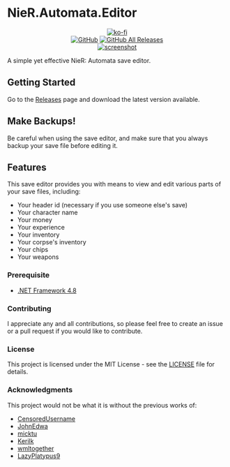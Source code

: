 ﻿# NieR.Automata.Editor
<p align="center">
	<a href="https://ko-fi.com/C0C01KYIH"><img alt="ko-fi" src="https://www.ko-fi.com/img/githubbutton_sm.svg"/></a> 
	<br />
	<a href="LICENSE"><img alt="GitHub" src="https://img.shields.io/github/license/MysteryDash/NieR.Automata.Editor"></a>
	<a href="https://github.com/MysteryDash/NieR.Automata.Editor/releases"><img alt="GitHub All Releases" src="https://img.shields.io/github/downloads/MysteryDash/NieR.Automata.Editor/total"></a>
	<br />
	<a href="https://github.com/MysteryDash/NieR.Automata.Editor/releases"><img alt="screenshot" src="https://user-images.githubusercontent.com/4283036/79066303-d2927e80-7cf1-11ea-9e98-a85e4cec537e.png"></a>
</p>

A simple yet effective NieR: Automata save editor.

## Getting Started

Go to the [Releases](https://github.com/MysteryDash/NieR.Automata.Editor/releases) page and download the latest version available.

## Make Backups!

Be careful when using the save editor, and make sure that you always backup your save file before editing it.

## Features

This save editor provides you with means to view and edit various parts of your save files, including:
- Your header id (necessary if you use someone else's save)
- Your character name
- Your money
- Your experience
- Your inventory
- Your corpse's inventory
- Your chips
- Your weapons

### Prerequisite

- [.NET Framework 4.8](https://dotnet.microsoft.com/download/dotnet-framework/net48)

### Contributing

I appreciate any and all contributions, so please feel free to create an issue or a pull request if you would like to contribute.

### License

This project is licensed under the MIT License - see the [LICENSE](LICENSE) file for details.

### Acknowledgments

This project would not be what it is without the previous works of:
- [CensoredUsername](https://github.com/CensoredUsername)
- [JohnEdwa](https://github.com/JohnEdwa)
- [micktu](https://github.com/micktu)
- [Kerilk](https://github.com/Kerilk)
- [wmltogether](https://github.com/wmltogether)
- [LazyPlatypus9](https://github.com/LazyPlatypus9)